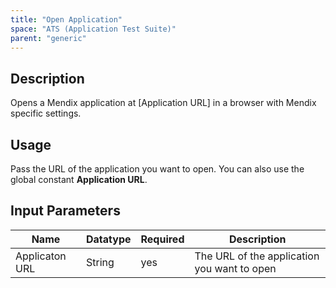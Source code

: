 ```yaml
---
title: "Open Application"
space: "ATS (Application Test Suite)"
parent: "generic"
---
```


## Description

Opens a Mendix application at [Application URL] in a browser with
Mendix specific settings.

## Usage

Pass the URL of the application you want to open. You can also use the global constant **Application URL**.

## Input Parameters

Name | Datatype | Required | Description
--- | --- | --- | ---
Applicaton URL | String | yes | The URL of the application you want to open
